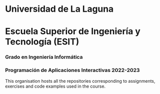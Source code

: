 <!--

**Here are some ideas to get you started:**

🙋‍♀️ A short introduction - what is your organization all about?
🌈 Contribution guidelines - how can the community get involved?
👩‍💻 Useful resources - where can the community find your docs? Is there anything else the community should know?
🍿 Fun facts - what does your team eat for breakfast?
🧙 Remember, you can do mighty things with the power of [Markdown](https://docs.github.com/github/writing-on-github/getting-started-with-writing-and-formatting-on-github/basic-writing-and-formatting-syntax)
-->
# Universidad de La Laguna
# Escuela Superior de Ingeniería y Tecnología (ESIT)
### Grado en Ingeniería Informática
### Programación de Aplicaciones Interactivas 2022-2023

This organisation hosts all the repositories corresponding to assignments, exercises and code examples used in the course.
